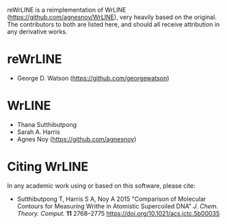 reWrLINE is a reimplementation of WrLINE (https://github.com/agnesnoy/WrLINE),
very heavily based on the original.
The contributors to both are listed here,
and should all receive attribution
in any derivative works.

# reWrLINE

* George D. Watson (https://github.com/georgewatson)

# WrLINE

* Thana Sutthibutpong
* Sarah A. Harris
* Agnes Noy (https://github.com/agnesnoy)

# Citing WrLINE

In any academic work using or based on this software,
please cite:
* Sutthibutpong T, Harris S A, Noy A 2015 "Comparison of Molecular Contours for Measuring Writhe in Atomistic Supercoiled DNA" *J. Chem. Theory. Comput.* **11** 2768–2775 https://doi.org/10.1021/acs.jctc.5b00035

